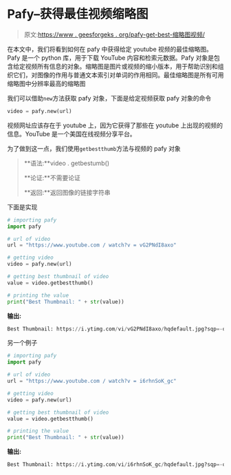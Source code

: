 # Pafy–获得最佳视频缩略图

> 原文:[https://www . geesforgeks . org/pafy-get-best-缩略图视频/](https://www.geeksforgeeks.org/pafy-getting-best-thumbnail-of-the-video/)

在本文中，我们将看到如何在 pafy 中获得给定 youtube 视频的最佳缩略图。Pafy 是一个 python 库，用于下载 YouTube 内容和检索元数据。Pafy 对象是包含给定视频所有信息的对象。缩略图是图片或视频的缩小版本，用于帮助识别和组织它们，对图像的作用与普通文本索引对单词的作用相同。最佳缩略图是所有可用缩略图中分辨率最高的缩略图

我们可以借助`new`方法获取 pafy 对象，下面是给定视频获取 pafy 对象的命令

```py
video = pafy.new(url)
```

视频网址应该存在于 youtube 上，因为它获得了那些在 youtube 上出现的视频的信息。YouTube 是一个美国在线视频分享平台。

为了做到这一点，我们使用`getbestthumb`方法与视频的 pafy 对象

> **语法:**video . getbestumb()
> 
> **论证:**不需要论证
> 
> **返回:**返回图像的链接字符串

下面是实现

```py
# importing pafy
import pafy 

# url of video 
url = "https://www.youtube.com / watch?v = vG2PNdI8axo"

# getting video
video = pafy.new(url)

# getting best thumbnail of video
value = video.getbestthumb()

# printing the value
print("Best Thumbnail: " + str(value))
```

**输出:**

```py
Best Thumbnail: https://i.ytimg.com/vi/vG2PNdI8axo/hqdefault.jpg?sqp=-oaymwEYCKgBEF5IVfKriqkDCwgBFQAAiEIYAXAB&rs=AOn4CLC_-IzdZ3mCtOwNAt9vRGH37r3lPw

```

另一个例子

```py
# importing pafy
import pafy 

# url of video 
url = "https://www.youtube.com / watch?v = i6rhnSoK_gc"

# getting video
video = pafy.new(url) 

# getting best thumbnail of video
value = video.getbestthumb()

# printing the value
print("Best Thumbnail: " + str(value))
```

**输出:**

```py
Best Thumbnail: https://i.ytimg.com/vi/i6rhnSoK_gc/hqdefault.jpg?sqp=-oaymwEYCKgBEF5IVfKriqkDCwgBFQAAiEIYAXAB&rs=AOn4CLD-H7SG3HtUA_fpvaOGIU0cqulv4Q

```